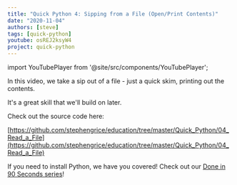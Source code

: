 ```yaml
---
title: "Quick Python 4: Sipping from a File (Open/Print Contents)"
date: "2020-11-04"
authors: [steve]
tags: [quick-python]
youtube: osREJ2ksyW4
project: quick-python
---
```


import YouTubePlayer from '@site/src/components/YouTubePlayer';

<YouTubePlayer youtubeLink={frontmatter.youtube} />

In this video, we take a sip out of a file - just a quick skim, printing out the contents. 

It's a great skill that we'll build on later. 

<!--truncate-->

Check out the source code here:

[https://github.com/stephengrice/education/tree/master/Quick_Python/04_Read_a_File](https://github.com/stephengrice/education/tree/master/Quick_Python/04_Read_a_File)

If you need to install Python, we have you covered! Check out our [Done in 90 Seconds series](/projects/lte-90-sec)!